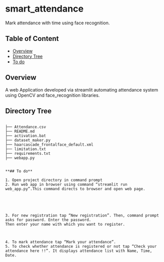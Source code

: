﻿# smart_attendance
Mark attendance with time using face recognition.



## Table of Content
  * [Overview](#overview)
  * [Directory Tree](#directory-tree)
  * [To do](#To-do)



## Overview
A web Application developed via streamlit automating attendance system using OpenCV and face_recognition libraries. 

## Directory Tree 
```

├── Attendance.csv
├── README.md
├── activation.bat
├── dataset_maker.py
├── haarcascade_frontalface_default.xml
├── limitation.txt
├── requirements.txt
├── webapp.py


**## To do**

1. Open project directory in command prompt
2. Run web app in browser using command “streamlit run web_app.py”.This command directs to browser and open web page.





3. For new registration tap “New registration”. Then, command prompt asks for password. Enter the password.
Then enter your name with which you want to register.



4. To mark attendance tap “Mark your attendance”.
5. To check whether attendance is registered or not tap “Check your attendance here !!”. It displays attendance list with Name, Time, Date.









 

